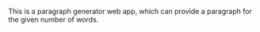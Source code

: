 This is a paragraph generator web app, which can provide a paragraph for the given number of words.
